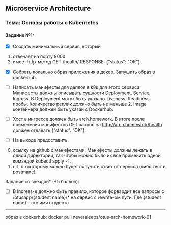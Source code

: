 ## Microservice Architecture
### Тема: Основы работы с Kubernetes
#### Задание №1:
- [x] Создать минимальный сервис, который 
1) отвечает на порту 8000
2) имеет http-метод 
GET /health/
RESPONSE: {"status": "OK"}

- [x] Cобрать локально образ приложения в докер. Запушить образ в dockerhub

- [ ] Написать манифесты для деплоя в k8s для этого сервиса.
Манифесты должны описывать сущности Deployment, Service, Ingress. 
В Deployment могут быть указаны Liveness, Readiness пробы. 
Количество реплик должно быть не меньше 2. Image контейнера должен быть указан с Dockerhub.

- [ ] Хост в ингрессе должен быть arch.homework. В итоге после применения манифестов GET запрос на http://arch.homework/health должен отдавать {“status”: “OK”}.

- [ ] На выходе предоставить
0) ссылку на github c манифестами. Манифесты должны лежать в одной директории, так чтобы можно было их все применить одной командой kubectl apply -f .
1) url, по которому можно будет получить ответ от сервиса (либо тест в postmanе).

Задание со звездой* (+5 баллов):
- [ ] В Ingress-е должно быть правило, которое форвардит все запросы с /otusapp/{student name}/* на сервис с rewrite-ом пути. Где {student name} - это имя студента

------------------------------------------------------------------
образ в dockerhub: docker pull neversleeps/otus-arch-homework-01
